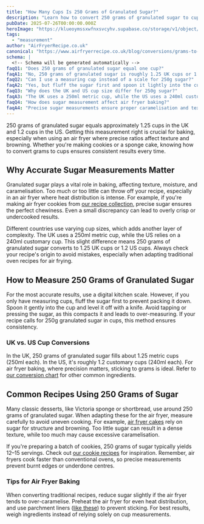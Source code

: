 ```yaml
---
title: "How Many Cups Is 250 Grams of Granulated Sugar?"
description: "Learn how to convert 250 grams of granulated sugar to cups for perfect baking results every time. Includes UK & US measurements."
pubDate: 2025-07-26T00:00:00.000Z
heroImage: "https://klueoymssxwfnxsvcyhv.supabase.co/storage/v1/object/public/Shmucket/how-many-cups-is-250-grams-of-granulated-sugar.png"
tags:
  - "measurement"
author: "AirFryerRecipe.co.uk"
canonical: "https://www.airfryerrecipe.co.uk/blog/conversions/grams-to-cups/how-many-cups-is-250-grams-of-granulated-sugar"
schema: |
  <!-- Schema will be generated automatically -->
faqQ1: "Does 250 grams of granulated sugar equal one cup?"
faqA1: "No, 250 grams of granulated sugar is roughly 1.25 UK cups or 1.2 US cups. A standard metric cup holds 200 grams of granulated sugar, so 250g exceeds a single cup. Always check your country's cup size for accuracy."
faqQ2: "Can I use a measuring cup instead of a scale for 250g sugar?"
faqA2: "Yes, but fluff the sugar first and spoon it lightly into the cup without packing it down. For air fryer baking, a scale is more precise, as even small measurement errors can affect texture and browning."
faqQ3: "Why does the UK and US cup size differ for 250g sugar?"
faqA3: "The UK uses a 250ml metric cup, while the US uses a 240ml customary cup. This slight volume difference means 250 grams of granulated sugar converts to 1.25 UK cups versus 1.2 US cups."
faqQ4: "How does sugar measurement affect air fryer baking?"
faqA4: "Precise sugar measurements ensure proper caramelisation and texture in air fryer baking. Too much sugar can cause over-browning, while too little may result in dense or dry baked goods. Always weigh ingredients for consistency."
---
```

<p>250 grams of granulated sugar equals approximately 1.25 cups in the UK and 1.2 cups in the US. Getting this measurement right is crucial for baking, especially when using an air fryer where precise ratios affect texture and browning. Whether you're making cookies or a sponge cake, knowing how to convert grams to cups ensures consistent results every time.</p>  

<h2>Why Accurate Sugar Measurements Matter</h2>  
<p>Granulated sugar plays a vital role in baking, affecting texture, moisture, and caramelisation. Too much or too little can throw off your recipe, especially in an air fryer where heat distribution is intense. For example, if you're making air fryer cookies from <a href=https://www.airfryerrecipe.co.uk/recipes>our recipe collection</a>, precise sugar ensures the perfect chewiness. Even a small discrepancy can lead to overly crisp or undercooked results.</p>  
<p>Different countries use varying cup sizes, which adds another layer of complexity. The UK uses a 250ml metric cup, while the US relies on a 240ml customary cup. This slight difference means 250 grams of granulated sugar converts to 1.25 UK cups or 1.2 US cups. Always check your recipe's origin to avoid mistakes, especially when adapting traditional oven recipes for air frying.</p>  

<h2>How to Measure 250 Grams of Granulated Sugar</h2>  
<p>For the most accurate results, use a digital kitchen scale. However, if you only have measuring cups, fluff the sugar first to prevent packing it down. Spoon it gently into the cup and level it off with a knife. Avoid tapping or pressing the sugar, as this compacts it and leads to over-measuring. If your recipe calls for 250g granulated sugar in cups, this method ensures consistency.</p>  

<h3>UK vs. US Cup Conversions</h3>  
<p>In the UK, 250 grams of granulated sugar fills about 1.25 metric cups (250ml each). In the US, it's roughly 1.2 customary cups (240ml each). For air fryer baking, where precision matters, sticking to grams is ideal. Refer to <a href=https://www.airfryerrecipe.co.uk/air-fryer-conversion-chart>our conversion chart</a> for other common ingredients.</p>  

<h2>Common Recipes Using 250 Grams of Sugar</h2>  
<p>Many classic desserts, like Victoria sponge or shortbread, use around 250 grams of granulated sugar. When adapting these for the air fryer, measure carefully to avoid uneven cooking. For example, <a href=https://www.airfryerrecipe.co.uk/recipe-category/cakes>air fryer cakes</a> rely on sugar for structure and browning. Too little sugar can result in a dense texture, while too much may cause excessive caramelisation.</p>  
<p>If you're preparing a batch of cookies, 250 grams of sugar typically yields 12–15 servings. Check out <a href=https://www.airfryerrecipe.co.uk/recipe-category/cookies>our cookie recipes</a> for inspiration. Remember, air fryers cook faster than conventional ovens, so precise measurements prevent burnt edges or underdone centres.</p>  

<h3>Tips for Air Fryer Baking</h3>  
<p>When converting traditional recipes, reduce sugar slightly if the air fryer tends to over-caramelise. Preheat the air fryer for even heat distribution, and use parchment liners (<a href=https://www.airfryerrecipe.co.uk/air-fryer-cleaner>like these</a>) to prevent sticking. For best results, weigh ingredients instead of relying solely on cup measurements.</p>
